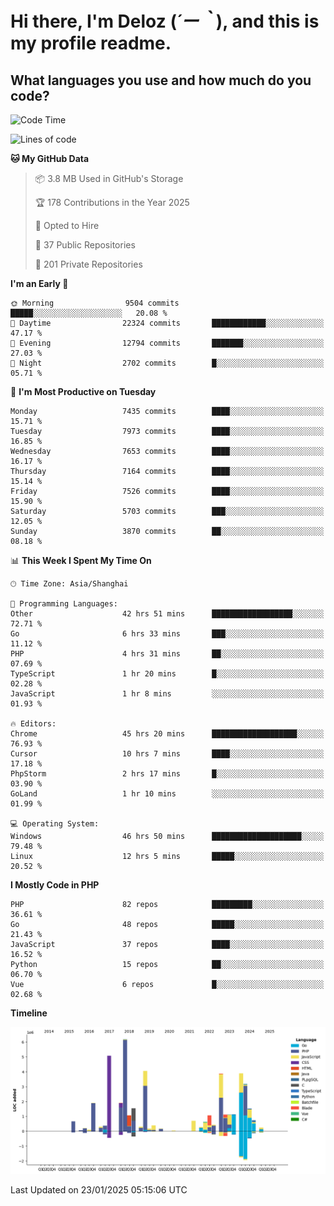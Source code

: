 # **Hi there, I'm Deloz (*´ー｀*), and this is my profile readme.**

## **What languages you use and how much do you code?**

<!--START_SECTION:waka-->
![Code Time](http://img.shields.io/badge/Code%20Time-5%2C574%20hrs%2021%20mins-blue)

![Lines of code](https://img.shields.io/badge/From%20Hello%20World%20I%27ve%20Written-44.3%20million%20lines%20of%20code-blue)

**🐱 My GitHub Data** 

> 📦 3.8 MB Used in GitHub's Storage 
 > 
> 🏆 178 Contributions in the Year 2025
 > 
> 💼 Opted to Hire
 > 
> 📜 37 Public Repositories 
 > 
> 🔑 201 Private Repositories 
 > 
**I'm an Early 🐤** 

```text
🌞 Morning                9504 commits        █████░░░░░░░░░░░░░░░░░░░░   20.08 % 
🌆 Daytime                22324 commits       ████████████░░░░░░░░░░░░░   47.17 % 
🌃 Evening                12794 commits       ███████░░░░░░░░░░░░░░░░░░   27.03 % 
🌙 Night                  2702 commits        █░░░░░░░░░░░░░░░░░░░░░░░░   05.71 % 
```
📅 **I'm Most Productive on Tuesday** 

```text
Monday                   7435 commits        ████░░░░░░░░░░░░░░░░░░░░░   15.71 % 
Tuesday                  7973 commits        ████░░░░░░░░░░░░░░░░░░░░░   16.85 % 
Wednesday                7653 commits        ████░░░░░░░░░░░░░░░░░░░░░   16.17 % 
Thursday                 7164 commits        ████░░░░░░░░░░░░░░░░░░░░░   15.14 % 
Friday                   7526 commits        ████░░░░░░░░░░░░░░░░░░░░░   15.90 % 
Saturday                 5703 commits        ███░░░░░░░░░░░░░░░░░░░░░░   12.05 % 
Sunday                   3870 commits        ██░░░░░░░░░░░░░░░░░░░░░░░   08.18 % 
```


📊 **This Week I Spent My Time On** 

```text
🕑︎ Time Zone: Asia/Shanghai

💬 Programming Languages: 
Other                    42 hrs 51 mins      ██████████████████░░░░░░░   72.71 % 
Go                       6 hrs 33 mins       ███░░░░░░░░░░░░░░░░░░░░░░   11.12 % 
PHP                      4 hrs 31 mins       ██░░░░░░░░░░░░░░░░░░░░░░░   07.69 % 
TypeScript               1 hr 20 mins        █░░░░░░░░░░░░░░░░░░░░░░░░   02.28 % 
JavaScript               1 hr 8 mins         ░░░░░░░░░░░░░░░░░░░░░░░░░   01.93 % 

🔥 Editors: 
Chrome                   45 hrs 20 mins      ███████████████████░░░░░░   76.93 % 
Cursor                   10 hrs 7 mins       ████░░░░░░░░░░░░░░░░░░░░░   17.18 % 
PhpStorm                 2 hrs 17 mins       █░░░░░░░░░░░░░░░░░░░░░░░░   03.90 % 
GoLand                   1 hr 10 mins        ░░░░░░░░░░░░░░░░░░░░░░░░░   01.99 % 

💻 Operating System: 
Windows                  46 hrs 50 mins      ████████████████████░░░░░   79.48 % 
Linux                    12 hrs 5 mins       █████░░░░░░░░░░░░░░░░░░░░   20.52 % 
```

**I Mostly Code in PHP** 

```text
PHP                      82 repos            █████████░░░░░░░░░░░░░░░░   36.61 % 
Go                       48 repos            █████░░░░░░░░░░░░░░░░░░░░   21.43 % 
JavaScript               37 repos            ████░░░░░░░░░░░░░░░░░░░░░   16.52 % 
Python                   15 repos            ██░░░░░░░░░░░░░░░░░░░░░░░   06.70 % 
Vue                      6 repos             █░░░░░░░░░░░░░░░░░░░░░░░░   02.68 % 
```



**Timeline**

![Lines of Code chart](https://raw.githubusercontent.com/deloz/deloz/main/assets/bar_graph.png)


 Last Updated on 23/01/2025 05:15:06 UTC
<!--END_SECTION:waka-->
